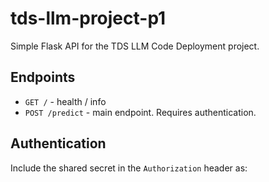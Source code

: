 # tds-llm-project-p1

Simple Flask API for the TDS LLM Code Deployment project.

## Endpoints

- `GET /` - health / info
- `POST /predict` - main endpoint. Requires authentication.

## Authentication

Include the shared secret in the `Authorization` header as:

